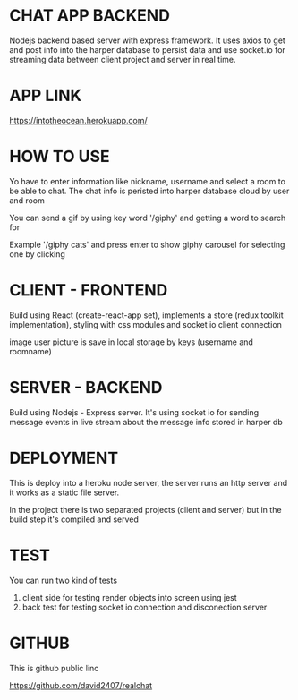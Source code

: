 # CHAT APP BACKEND

Nodejs backend based server with express framework. It uses axios to get and post info into the harper database to persist data and use socket.io for streaming data between client project and server in real time.

# APP LINK

https://intotheocean.herokuapp.com/
# HOW TO USE

Yo have to enter information like nickname, username and select a room to be able to chat. The chat info is peristed into harper database cloud by user and room

You can send a gif by using key word '/giphy' and getting a word to search for

Example '/giphy cats' and press enter to show giphy carousel for selecting one by clicking

# CLIENT - FRONTEND

Build using React (create-react-app set), implements a store (redux toolkit implementation), styling with css modules and socket io client connection

image user picture is save in local storage by keys (username and roomname)

# SERVER - BACKEND

Build using Nodejs - Express server. It's using socket io for sending message events in live stream about the message info stored in harper db
# DEPLOYMENT

This is deploy into a heroku node server, the server runs an http server and it works as a static file server.

In the project there is two separated projects (client and server) but in the build step it's compiled and served 

# TEST

You can run two kind of tests
1. client side for testing render objects into screen using jest 
2. back test for testing socket io connection and disconection server

# GITHUB

This is github public linc

https://github.com/david2407/realchat


